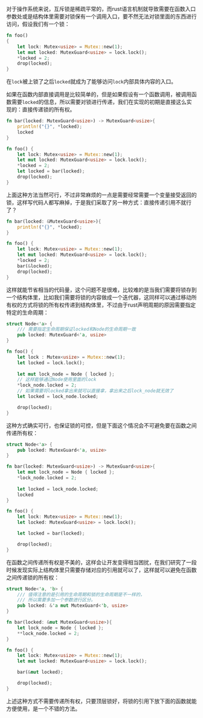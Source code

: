 对于操作系统来说，互斥锁是稀疏平常的，而rust语言机制就导致需要在函数入口参数处或是结构体里需要对锁保有一个调用入口，要不然无法对锁里面的东西进行访问，假设我们有一个锁：

```rust
fn foo()
{
    let lock: Mutex<usize> = Mutex::new(1);
    let mut locked: MutexGuard<usize> = lock.lock();
    *locked = 2;
    drop(locked);
}
```

在`lock`被上锁了之后`locked`就成为了能够访问`lock`内部具体内容的入口。

如果在函数内部直接调用是比较简单的，但是如果假设有一个函数调用，被调用函数需要`locked`的信息，所以需要对锁进行传递，我们在实现的初期是直接这么实现的：直接传递锁的所有权。

```rust
fn bar(locked: MutexGuard<usize>) -> MutexGuard<usize>{
    println!("{}", *locked);
    locked
}

fn foo() {
    let lock: Mutex<usize> = Mutex::new(1);
    let mut locked: MutexGuard<usize> = lock.lock();
    *locked = 2;
    let locked = bar(locked);
    drop(locked);
}
```

上面这种方法当然可行，不过非常麻烦的一点是需要经常需要一个变量接受返回的锁，这样写代码人都写麻掉，于是我们采取了另一种方式：直接传递引用不就行了？

```rust
fn bar(locked: &MutexGuard<usize>){
    println!("{}", *locked);
}

fn foo() {
    let lock: Mutex<usize> = Mutex::new(1);
    let mut locked: MutexGuard<usize> = lock.lock();
    *locked = 2;
    bar(&locked);
    drop(locked);
}
```

这样就能节省相当的代码量，这个问题不是很难，比较难的是当我们需要将锁存到一个结构体里，比如我们需要将锁的内容做成一个迭代器，这同样可以通过移动所有权的方式将锁的所有权传递到结构体里，不过由于rust声明周期的原因需要指定特定的生命周期：

```rust
struct Node<'a> {
    /// 需要指定生命周期保证locked和Node的生命周期一致
    pub locked: MutexGuard<'a, usize>
}

fn foo() {
    let lock : Mutex<usize> = Mutex::new(1);
    let locked = lock.lock();
    
    let mut lock_node = Node { locked };
    // 这样能够通过Node使用里面的lock
    *lock_node.locked = 2;
    // 如果需要将locked拿出来就可以直接拿，拿出来之后lock_node就无效了
    let locked = lock_node.locked;

    drop(locked);
}
```

这种方式确实可行，也保证锁的可控，但是下面这个情况会不可避免要在函数之间传递所有权：

```rust
struct Node<'a> {
    pub locked: MutexGuard<'a, usize>
}

fn bar(locked: MutexGuard<usize>) -> MutexGuard<usize>{
    let mut lock_node = Node { locked };
    *lock_node.locked = 2;
    
    let locked = lock_node.locked;
    locked
}

fn foo() {
    let lock: Mutex<usize> = Mutex::new(1);
    let locked: MutexGuard<usize> = lock.lock();

    let locked = bar(locked);

    drop(locked);
}
```

在函数之间传递所有权是不美的，这样会让开发变得相当困扰，在我们研究了一段时候发现实际上结构体里只需要存储对应的引用就可以了，这样就可以避免在函数之间传递锁的所有权：

```rust
struct Node<'a, 'b> {
    /// 值得注意的是引用的生命周期和锁的生命周期是不一样的，
    /// 所以需要多加一个参数进行区分。
    pub locked: &'a mut MutexGuard<'b, usize>
}

fn bar(locked: &mut MutexGuard<usize>){
    let lock_node = Node { locked };
    **lock_node.locked = 2;
}

fn foo() {
    let lock: Mutex<usize> = Mutex::new(1);
    let mut locked: MutexGuard<usize> = lock.lock();

    bar(&mut locked);

    drop(locked);
}
```

上述这种方式不需要传递所有权，只要顶层锁好，将锁的引用下放下面的函数就能方便使用，是一个不错的方法。